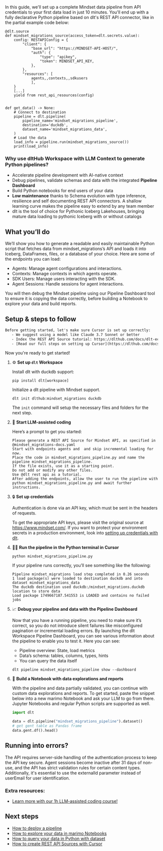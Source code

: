 In this guide, we'll set up a complete Mindset data pipeline from API credentials to your first data load in just 10 minutes. You'll end up with a fully declarative Python pipeline based on dlt's REST API connector, like in the partial example code below:

```python-outcome
@dlt.source
def mindset_migrations_source(access_token=dlt.secrets.value):
    config: RESTAPIConfig = {
        "client": {
            "base_url": "https://MINDSET-API-HOST/",
            "auth": {
                "type": "apikey",
                "token": MINDSET_API_KEY,
            },
        },
        "resources": [
            agents,,contexts,,sdkusers
            ],
    }
    [...]
    yield from rest_api_resources(config)


def get_data() -> None:
    # Connect to destination
    pipeline = dlt.pipeline(
        pipeline_name='mindset_migrations_pipeline',
        destination='duckdb',
        dataset_name='mindset_migrations_data', 
    )
    # Load the data
    load_info = pipeline.run(mindset_migrations_source())
    print(load_info) 
```

### Why use dltHub Workspace with LLM Context to generate Python pipelines?

- Accelerate pipeline development with AI-native context
- Debug pipelines, validate schemas and data with the integrated **Pipeline Dashboard**
- Build Python notebooks for end users of your data
- **Low maintenance** thanks to Schema evolution with type inference, resilience and self documenting REST API connectors. A shallow learning curve makes the pipeline easy to extend by any team member
- dlt is the tool of choice for Pythonic Iceberg Lakehouses, bringing mature data loading to pythonic Iceberg with or without catalogs

## What you’ll do

We’ll show you how to generate a readable and easily maintainable Python script that fetches data from mindset_migrations’s API and loads it into Iceberg, DataFrames, files, or a database of your choice. Here are some of the endpoints you can load:

- Agents: Manage agent configurations and interactions.
- Contexts: Manage contexts in which agents operate.
- SDK Users: Manage users interacting with the SDK.
- Agent Sessions: Handle sessions for agent interactions.

You will then debug the Mindset pipeline using our Pipeline Dashboard tool to ensure it is copying the data correctly, before building a Notebook to explore your data and build reports.

## Setup & steps to follow

```default
Before getting started, let's make sure Cursor is set up correctly:
   - We suggest using a model like Claude 3.7 Sonnet or better
   - Index the REST API Source tutorial: https://dlthub.com/docs/dlt-ecosystem/verified-sources/rest_api/ and add it to context as **@dlt rest api**
   - [Read our full steps on setting up Cursor](https://dlthub.com/docs/dlt-ecosystem/llm-tooling/cursor-restapi#23-configuring-cursor-with-documentation)
```

Now you're ready to get started!

1. ⚙️ **Set up `dlt` Workspace**
    
    Install dlt with duckdb support:
    ```shell
    pip install dlt[workspace]
    ```

    Initialize a dlt pipeline with Mindset support.
    ```shell
    dlt init dlthub:mindset_migrations duckdb
    ```

    The `init` command will setup the necessary files and folders for the next step.
    
2. 🤠 **Start LLM-assisted coding**
    
    Here’s a prompt to get you started:
    
    ```prompt
    Please generate a REST API Source for Mindset API, as specified in @mindset_migrations-docs.yaml 
    Start with endpoints agents and  and skip incremental loading for now. 
    Place the code in mindset_migrations_pipeline.py and name the pipeline mindset_migrations_pipeline. 
    If the file exists, use it as a starting point. 
    Do not add or modify any other files. 
    Use @dlt rest api as a tutorial. 
    After adding the endpoints, allow the user to run the pipeline with python mindset_migrations_pipeline.py and await further instructions.
    ```

    
3. 🔒 **Set up credentials** 
    
    Authentication is done via an API key, which must be sent in the headers of requests.
    
    To get the appropriate API keys, please visit the original source at https://www.mindset.com/.
    If you want to protect your environment secrets in a production environment, look into [setting up credentials with dlt](https://dlthub.com/docs/walkthroughs/add_credentials).
    
4. 🏃‍♀️ **Run the pipeline in the Python terminal in Cursor**
    
    ```shell
    python mindset_migrations_pipeline.py
    ```
    
    If your pipeline runs correctly, you’ll see something like the following:
    
    ```shell
    Pipeline mindset_migrations load step completed in 0.26 seconds
    1 load package(s) were loaded to destination duckdb and into dataset mindset_migrations_data
    The duckdb destination used duckdb:/mindset_migrations.duckdb location to store data
    Load package 1749667187.541553 is LOADED and contains no failed jobs
    ```
    
5. 📈 **Debug your pipeline and data with the Pipeline Dashboard**

    Now that you have a running pipeline, you need to make sure it’s correct, so you do not introduce silent failures like misconfigured pagination or incremental loading errors. By launching the dlt Workspace Pipeline Dashboard, you can see various information about the pipeline to enable you to test it. Here you can see:
    - Pipeline overview: State, load metrics
    - Data’s schema: tables, columns, types, hints
    - You can query the data itself
    
    ```shell
    dlt pipeline mindset_migrations_pipeline show --dashboard
    ```
    
6. 🐍 **Build a Notebook with data explorations and reports**

    With the pipeline and data partially validated, you can continue with custom data explorations and reports. To get started, paste the snippet below into a new marimo Notebook and ask your LLM to go from there. Jupyter Notebooks and regular Python scripts are supported as well.

    
    ```python
    import dlt

   data = dlt.pipeline("mindset_migrations_pipeline").dataset()
   # get gent table as Pandas frame
   data.gent.df().head()
    ```

## Running into errors?

The API requires server-side handling of the authentication process to keep the API key secure. Agent sessions become inactive after 31 days of non-use, and the API has strict validation rules for certain content types. Additionally, it's essential to use the externalId parameter instead of userEmail for user identification.

### Extra resources:

- [Learn more with our 1h LLM-assisted coding course!](https://www.youtube.com/watch?v=GGid70rnJuM)

## Next steps

- [How to deploy a pipeline](https://dlthub.com/docs/walkthroughs/deploy-a-pipeline)
- [How to explore your data in marimo Notebooks](https://dlthub.com/docs/general-usage/dataset-access/marimo)
- [How to query your data in Python with dataset](https://dlthub.com/docs/general-usage/dataset-access/dataset)
- [How to create REST API Sources with Cursor](https://dlthub.com/docs/dlt-ecosystem/llm-tooling/cursor-restapi)